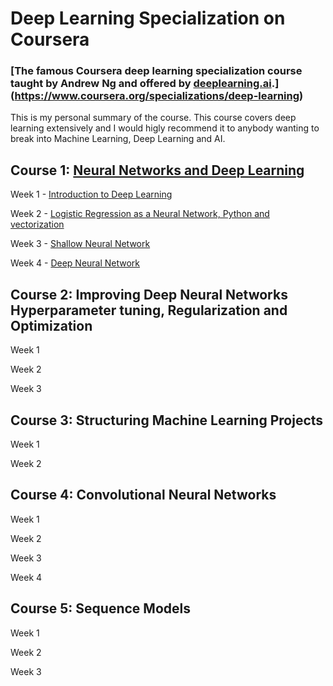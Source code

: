 # Deep Learning Specialization on Coursera
### [The famous Coursera deep learning specialization course taught by Andrew Ng and offered by [deeplearning.ai](https://www.deeplearning.ai/).](https://www.coursera.org/specializations/deep-learning)

This is my personal summary of the course. This course covers deep learning extensively and I would higly recommend it to anybody wanting to break into Machine Learning, Deep Learning and AI.

 ## Course 1: [Neural Networks and Deep Learning](https://github.com/cisco-girl/Deep_Learning_Specialization_Coursera/tree/main/1%20-%20Neural%20Networks%20and%20Deep%20Learning)
 
Week 1 - [Introduction to Deep Learning](https://github.com/cisco-girl/Deep_Learning_Specialization_Coursera/tree/main/1%20-%20Neural%20Networks%20and%20Deep%20Learning/week%201)

Week 2 - [Logistic Regression as a Neural Network, Python and vectorization](https://github.com/cisco-girl/Deep_Learning_Specialization_Coursera/tree/main/1%20-%20Neural%20Networks%20and%20Deep%20Learning/week%202)

Week 3 - [Shallow Neural Network](https://github.com/cisco-girl/Deep_Learning_Specialization_Coursera/tree/main/1%20-%20Neural%20Networks%20and%20Deep%20Learning/week%203)

Week 4 - [Deep Neural Network](https://github.com/cisco-girl/Deep_Learning_Specialization_Coursera/tree/main/1%20-%20Neural%20Networks%20and%20Deep%20Learning/week%204)

## Course 2: Improving Deep Neural Networks Hyperparameter tuning, Regularization and Optimization

Week 1 

Week 2 

Week 3 


## Course 3: Structuring Machine Learning Projects

Week 1 

Week 2
         
         
 ## Course 4: Convolutional Neural Networks
 
 Week 1 
 
 Week 2 
 
 Week 3 
 
 Week 4 
 
 
 ## Course 5: Sequence Models
 
 Week 1 
 
 Week 2 
 
 Week 3 
 
